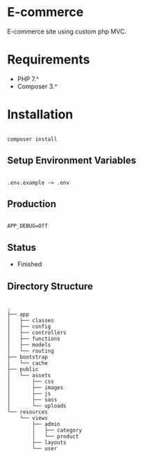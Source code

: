 # E-commerce
E-commerce site using custom php MVC.

# Requirements

- PHP 7.^
- Composer 3.^

# Installation

```

composer install

```

## Setup Environment Variables

```

.env.example -> .env

```

## Production

```

APP_DEBUG=Off

```
## Status

- Finished

## Directory Structure

```

.
├── app
│   ├── classes
│   ├── config
│   ├── controllers
│   ├── functions
│   ├── models
│   └── routing
├── bootstrap
│   └── cache
├── public
│   └── assets
│       ├── css
│       ├── images
│       ├── js
│       ├── sass
│       └── uploads
└── resources
    └── views
        ├── admin
        │   ├── category
        │   └── product
        ├── layouts
        └── user

```
